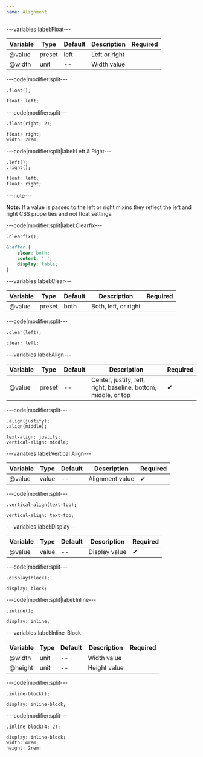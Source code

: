```yaml
---
name: Alignment
---
```


---variables|label:Float---

| Variable | Type | Default | Description | Required |
| -- | -- | -- | -- | -- |
| @value | preset | left | Left or right ||
| @width | unit | -- | Width value ||

---code|modifier:split---

```less
.float();
```

```css
float: left;
```

---code|modifier:split---

```less
.float(right; 2);
```

```css
float: right;
width: 2rem;
```

---code|modifier:split|label:Left & Right---

```less
.left();
.right();
```

```css
float: left;
float: right;
```

---note---

**Note:** If a value is passed to the left or right mixins they reflect the left and right CSS properties and not float settings.

---code|modifier:split|label:Clearfix---

```less
.clearfix();
```

```css
&:after {
	clear: both;
	content: ' ';
	display: table;
}
```

---variables|label:Clear---

| Variable | Type | Default | Description | Required |
| -- | -- | -- | -- | -- |
| @value | preset | both | Both, left, or right ||

---code|modifier:split---

```less
.clear(left);
```

```css
clear: left;
```

---variables|label:Align---

| Variable | Type | Default | Description | Required |
| -- | -- | -- | -- | -- |
| @value | preset | -- | Center, justify, left, right, baseline, bottom, middle, or top | ✔ |

---code|modifier:split---

```less
.align(justify);
.align(middle);
```

```less
text-align: justify;
vertical-align: middle;
```

---variables|label:Vertical Align---

| Variable | Type | Default | Description | Required |
| -- | -- | -- | -- | -- |
| @value | value | -- | Alignment value | ✔ |

---code|modifier:split---

```less
.vertical-align(text-top);
```

```less
vertical-align: text-top;
```

---variables|label:Display---

| Variable | Type | Default | Description | Required |
| -- | -- | -- | -- | -- |
| @value | value | -- | Display value | ✔ |

---code|modifier:split---

```less
.display(block);
```

```less
display: block;
```

---code|modifier:split|label:Inline---

```less
.inline();
```

```less
display: inline;
```

---variables|label:Inline-Block---

| Variable | Type | Default | Description | Required |
| -- | -- | -- | -- | -- |
| @width | unit | -- | Width value ||
| @height | unit | -- | Height value ||

---code|modifier:split---

```less
.inline-block();
```

```less
display: inline-block;
```

---code|modifier:split---

```less
.inline-block(4; 2);
```

```less
display: inline-block;
width: 4rem;
height: 2rem;
```